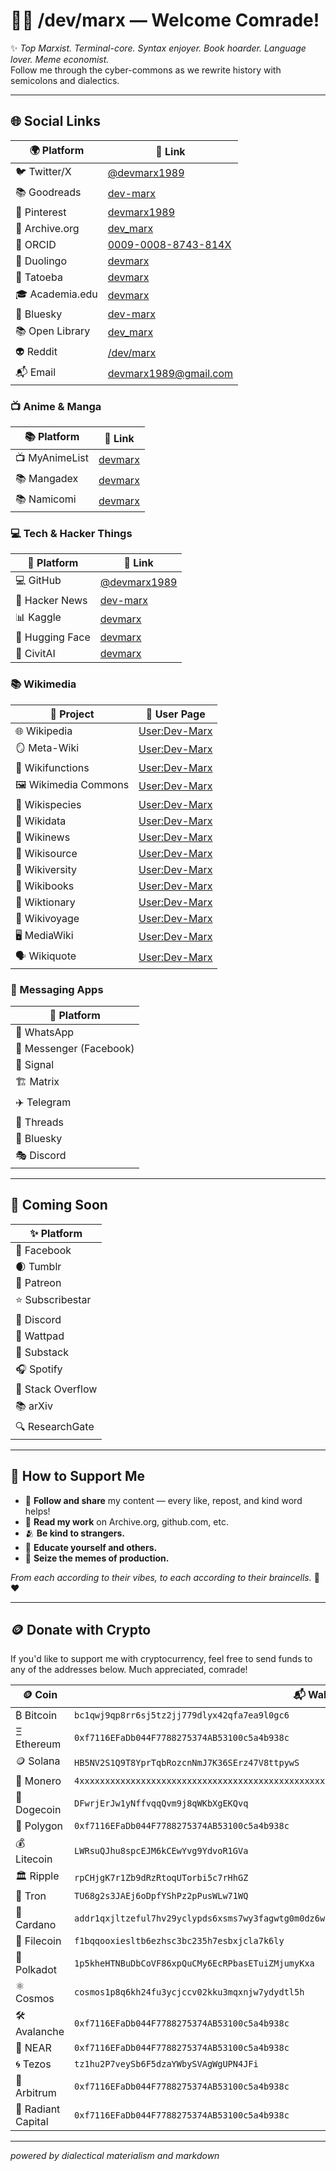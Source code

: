 # 👨‍💻 /dev/marx — Welcome Comrade!

✨ *Top Marxist. Terminal-core. Syntax enjoyer. Book hoarder. Language lover. Meme economist.*  
Follow me through the cyber-commons as we rewrite history with semicolons and dialectics.

---

## 🌐 Social Links

| 🌍 Platform       | 🔗 Link                                                                 |
|------------------|-------------------------------------------------------------------------|
| 🐦 Twitter/X      | [@devmarx1989](https://x.com/devmarx1989)                              |
| 📚 Goodreads     | [dev-marx](https://www.goodreads.com/user/show/192549155-dev-marx)      |
| 🌸 Pinterest     | [devmarx1989](https://mx.pinterest.com/devmarx1989/)
| 📖 Archive.org   | [dev_marx](https://archive.org/details/@dev_marx)                       |
| 🧠 ORCID         | [0009-0008-8743-814X](https://orcid.org/0009-0008-8743-814X)            |
| 💬 Duolingo      | [devmarx](https://www.duolingo.com/profile/devmarx)                     |
| 📓 Tatoeba       | [devmarx](https://tatoeba.org/en/user/profile/devmarx)                  |
| 🎓 Academia.edu  | [devmarx](https://independent.academia.edu/devmarx)                     |
| 🦋 Bluesky       | [dev-marx](https://bsky.app/profile/dev-marx.bsky.social)               |
| 📚 Open Library  | [dev_marx](https://openlibrary.org/people/dev_marx)                     |
| 👽 Reddit        | [/dev/marx](https://www.reddit.com/user/Usual_Direction4328/)           |
| 📬 Email         | [devmarx1989@gmail.com](mailto:devmarx1989@gmail.com)                   |

### 📺 Anime & Manga

| 📚 Platform       | 🔗 Link                                                                 |
|------------------|-------------------------------------------------------------------------|
| 📺 MyAnimeList    | [devmarx](https://myanimelist.net/profile/devmarx)                     |
| 📚 Mangadex       | [devmarx](https://mangadex.org/user/f845c1d1-351a-49c4-b90b-b134c8e76db5/devmarx) |
| 📚 Namicomi       | [devmarx](https://namicomi.com/en/user/devmarx)                         |


### 💻 Tech & Hacker Things

| 🧠 Platform       | 🔗 Link                                                               |
|------------------|------------------------------------------------------------------------|
| 💻 GitHub         | [@devmarx1989](https://github.com/devmarx1989)                        |
| 📰 Hacker News    | [dev-marx](https://news.ycombinator.com/user?id=dev-marx)             |
| 📊 Kaggle         | [devmarx](https://www.kaggle.com/devmarx)                             |
| 🤗 Hugging Face   | [devmarx](https://huggingface.co/devmarx)                             |
| 🎨 CivitAI        | [devmarx](https://civitai.com/user/devmarx)

### 📚 Wikimedia

| 🧰 Project           | 🔗 User Page                                                        |
|----------------------|---------------------------------------------------------------------|
| 🌐 Wikipedia         | [User:Dev-Marx](https://en.wikipedia.org/wiki/User:Dev-marx)        |
| 🪞 Meta-Wiki         | [User:Dev-Marx](https://meta.wikimedia.org/wiki/User:Dev-marx)      |
| 🧩 Wikifunctions     | [User:Dev-Marx](https://www.wikifunctions.org/wiki/User:Dev-marx)   |
| 🖼️ Wikimedia Commons | [User:Dev-Marx](https://commons.wikimedia.org/wiki/User:Dev-marx)   |
| 🧬 Wikispecies       | [User:Dev-Marx](https://species.wikimedia.org/wiki/User:Dev-marx)   |
| 🧠 Wikidata          | [User:Dev-Marx](https://www.wikidata.org/wiki/User:Dev-marx)        |
| 📰 Wikinews          | [User:Dev-Marx](https://en.wikinews.org/wiki/User:Dev-marx)         |
| 📖 Wikisource        | [User:Dev-Marx](https://en.wikisource.org/wiki/User:Dev-marx)       |
| 🧪 Wikiversity       | [User:Dev-Marx](https://en.wikiversity.org/wiki/User:Dev-marx)      |
| 🧾 Wikibooks         | [User:Dev-Marx](https://en.wikibooks.org/wiki/User:Dev-marx)        |
| 🧵 Wiktionary        | [User:Dev-Marx](https://en.wiktionary.org/wiki/User:Dev-marx)       |
| 🧭 Wikivoyage        | [User:Dev-Marx](https://en.wikivoyage.org/wiki/User:Dev-marx)       |
| 🖥️ MediaWiki         | [User:Dev-Marx](https://www.mediawiki.org/wiki/User:Dev-marx)       |
| 🗣️ Wikiquote         | [User:Dev-Marx](https://en.wikiquote.org/wiki/User:Dev-marx)        |

### 📱 Messaging Apps
| 📡 Platform             |
| ----------------------- |
| 💬 WhatsApp             | |
| 💙 Messenger (Facebook) | |
| 🔐 Signal               | |
| 🏗️ Matrix               | |
| ✈️ Telegram             | |
| 🧵 Threads              | |
| 🦋 Bluesky              | [dev-marx.bsky.social](https://bsky.app/profile/dev-marx.bsky.social) |
| 🎭 Discord              | `devmarx1989` |

---

## 🔮 Coming Soon

| ✨ Platform      |
| --------------- |
| 📘 Facebook     |
| 🌒 Tumblr       |
| 🧡 Patreon      |
| ⭐ Subscribestar |
| 💬 Discord      |
| 📕 Wattpad      |
| 📰 Substack     |
| 🎧 Spotify      |
| 🧮 Stack Overflow |
| 📚 arXiv          |
| 🔍 ResearchGate   |

---

## 💸 How to Support Me

- 📢 **Follow and share** my content — every like, repost, and kind word helps!
- 🧾 **Read my work** on Archive.org, github.com, etc.
- 🫂 **Be kind to strangers.**
- 🧠 **Educate yourself and others.**
- 🥖 **Seize the memes of production.**

*From each according to their vibes, to each according to their braincells.* 💾❤️

---

## 🪙 Donate with Crypto

If you'd like to support me with cryptocurrency, feel free to send funds to any of the addresses below. Much appreciated, comrade!

| 🪙 Coin      | 📬 Wallet Address                                           |
| ------------ | ----------------------------------------------------------- |
| ₿ Bitcoin    | `bc1qwj9qp8rr6sj5tz2jj779dlyx42qfa7ea9l0gc6`                |
| Ξ Ethereum   | `0xf7116EFaDb044F7788275374AB53100c5a4b938c`                |
| 🪙 Solana    | `HB5NV2S1Q9T8YprTqbRozcnNmJ7K36SErz47V8ttpywS`              |
| 🧡 Monero    | `4xxxxxxxxxxxxxxxxxxxxxxxxxxxxxxxxxxxxxxxxxxxxxxxxxxxxxxxx` |
| 🐶 Dogecoin  | `DFwrjErJw1yNffvqqQvm9j8qWKbXgEKQvq`                        |
| 💎 Polygon   | `0xf7116EFaDb044F7788275374AB53100c5a4b938c`                |
| 💰 Litecoin  | `LWRsuQJhu8spcEJM6kCEwYvg9YdvoR1GVa`                        |
| 🏛️ Ripple    | `rpCHjgK7r1Zb9dRzRtoqUTorbi5c7rHhGZ`                        |
| 🔺 Tron      | `TU68g2s3JAEj6oDpfYShPz2pPusWLw71WQ`                        |
| 🔷 Cardano   | `addr1qxjltzeful7hv29yclypds6xsms7wy3fagwtg0m0dz6wtl497k9jnelawc52f37gzmp5dphpuufzn6sukslk7695uhlq3gme3s` |
| 📁 Filecoin  | `f1bqqooxiesltb6ezhsc3bc235h7esbxjcla7k6ly`                 |
| 🧠 Polkadot  | `1p5kheHTNBuDbCoVF86xpQuCMy6EcRPbasETuiZMjumyKxa`           |
| ⚛️ Cosmos    | `cosmos1p8q6kh24fu3ycjccv02kku3mqxnjw7ydydtl5h`             |
| 🛠️ Avalanche | `0xf7116EFaDb044F7788275374AB53100c5a4b938c`                |
| 🧪 NEAR      | `0xf7116EFaDb044F7788275374AB53100c5a4b938c`                |
| 🌀 Tezos     | `tz1hu2P7veySb6F5dzaYWbySVAgWgUPN4JFi`                      | 
| 🧮 Arbitrum  | `0xf7116EFaDb044F7788275374AB53100c5a4b938c`                |
| 🔆 Radiant Capital | `0xf7116EFaDb044F7788275374AB53100c5a4b938c`          |


---

*powered by dialectical materialism and markdown*
